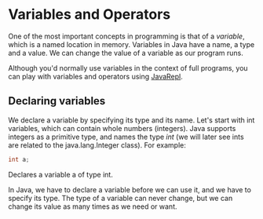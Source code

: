 Variables and Operators
===

One of the most important concepts in programming is that of a *variable*, which is a named location in memory. Variables in Java have a name, a type and a value. We can change the value of a variable as our program runs.

Although you'd normally use variables in the context of full programs, you can play with variables and operators using [JavaRepl](http://javarepl.com).

## Declaring variables

We declare a variable by specifying its type and its name. Let's start with int variables, which can contain whole numbers (integers). Java supports integers as a primitive type, and names the type *int* (we will later see ints are related to the java.lang.Integer class). For example:

```java
int a;
```
Declares a variable a of type int.

In Java, we have to declare a variable before we can use it, and we have to specify its type. The type of a variable can never change, but we can change its value as many times as we need or want.
